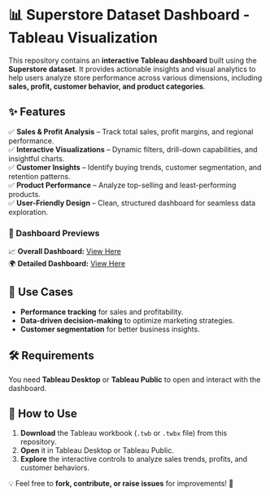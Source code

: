 # 📊 Superstore Dataset Dashboard - Tableau Visualization  

This repository contains an **interactive Tableau dashboard** built using the **Superstore dataset**. It provides actionable insights and visual analytics to help users analyze store performance across various dimensions, including **sales, profit, customer behavior, and product categories**.  

## ✨ Features  
✅ **Sales & Profit Analysis** – Track total sales, profit margins, and regional performance.  
✅ **Interactive Visualizations** – Dynamic filters, drill-down capabilities, and insightful charts.  
✅ **Customer Insights** – Identify buying trends, customer segmentation, and retention patterns.  
✅ **Product Performance** – Analyze top-selling and least-performing products.  
✅ **User-Friendly Design** – Clean, structured dashboard for seamless data exploration.  

### 📌 Dashboard Previews  
📈 **Overall Dashboard:** [View Here]()  
🌍 **Detailed Dashboard:** [View Here](https://github.com/Harshavladimir/Superstore_Dataset_Dashboard-Using-Tableau/blob/main/Table%20data.png)  

## 🔹 Use Cases  
- **Performance tracking** for sales and profitability.  
- **Data-driven decision-making** to optimize marketing strategies.  
- **Customer segmentation** for better business insights.  

## 🛠️ Requirements  
You need **Tableau Desktop** or **Tableau Public** to open and interact with the dashboard.  

## 🚀 How to Use  
1. **Download** the Tableau workbook (`.twb` or `.twbx` file) from this repository.  
2. **Open** it in Tableau Desktop or Tableau Public.  
3. **Explore** the interactive controls to analyze sales trends, profits, and customer behaviors.  

💡 Feel free to **fork, contribute, or raise issues** for improvements! 🚀  
